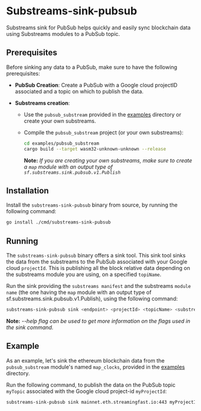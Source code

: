 # Substreams-sink-pubsub

Substreams sink for PubSub helps quickly and easily sync blockchain data using Substreams modules to a PubSub topic.

## Prerequisites

Before sinking any data to a PubSub, make sure to have the following prerequisites:

- **PubSub Creation**:
  Create a PubSub with a Google cloud projectID associated and a topic on which to publish the data.

- **Substreams creation**:
  - Use the `pubsub_substream` provided in the [examples](./examples) directory or create your own substreams.
  - Compile the `pubsub_substream` project (or your own substreams):

      ```bash
      cd examples/pubsub_substream
      cargo build --target wasm32-unknown-unknown --release
      ```
    **Note:** *If you are creating your own substreams, make sure to create a `map` module with an output type of `sf.substreams.sink.pubsub.v1.Publish`*

## Installation

Install the `substreams-sink-pubsub` binary from source, by running the following command:

```bash
go install ./cmd/substreams-sink-pubsub
```

## Running 

The `substreams-sink-pubsub` binary offers a sink tool. This sink tool sinks the data from the substreams to the PubSub associated with your Google cloud `projectId`. 
This is publishing all the block relative data depending on the substreams module you are using, on a specified `topiName`. 

Run the sink providing the `substreams manifest` and the substreams `module name` (the one having the `map` module with an output type of sf.substreams.sink.pubsub.v1.Publish),
using the following command:

```bash 
substreams-sink-pubsub sink <endpoint> <projectId> <topicName> <substreams_module_name> <substreams_manifest> 
```

**Note:** *--help flag can be used to get more information on the flags used in the sink command.*

## Example

As an example, let's sink the ethereum blockchain data from the `pubsub_substream` module's named `map_clocks`, provided in the [examples](./examples) directory.

Run the following command, to publish the data on the PubSub topic `myTopic` associated with the Google cloud project-id `myProjectId`:

```bash
substreams-sink-pubsub sink mainnet.eth.streamingfast.io:443 myProjectId myTopic map_clocks ./examples/pubsub_substream/manifest.yaml
```




